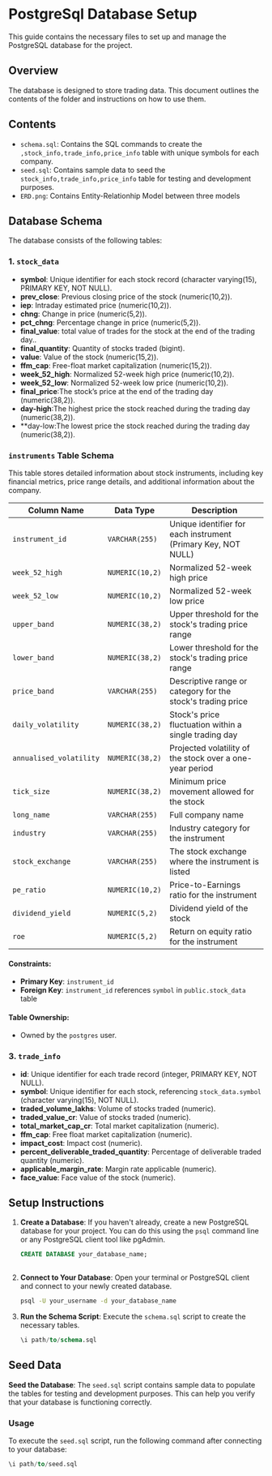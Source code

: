 # PostgreSql Database Setup

This guide contains the necessary files to set up and manage the PostgreSQL database for the project. 

## Overview

The database is designed to store trading data. This document outlines the contents of the folder and instructions on how to use them.

## Contents

- `schema.sql`: Contains the SQL commands to create the `,stock_info,trade_info,price_info` table with unique symbols for each company.
- `seed.sql`:  Contains sample data to seed the `stock_info,trade_info,price_info` table for testing and development purposes.
- `ERD.png`:  Contains Entity-Relationhip Model between three models

## Database Schema

The database consists of the following tables:
### 1. `stock_data`
- **symbol**: Unique identifier for each stock record (character varying(15), PRIMARY KEY, NOT NULL).
- **prev_close**: Previous closing price of the stock (numeric(10,2)).
- **iep**: Intraday estimated price (numeric(10,2)).
- **chng**: Change in price (numeric(5,2)).
- **pct_chng**: Percentage change in price (numeric(5,2)).
- **final_value**: total value of trades for the stock at the end of the trading day..
- **final_quantity**: Quantity of stocks traded (bigint).
- **value**: Value of the stock (numeric(15,2)).
- **ffm_cap**: Free-float market capitalization (numeric(15,2)).
- **week_52_high**: Normalized 52-week high price (numeric(10,2)).
- **week_52_low**: Normalized 52-week low price (numeric(10,2)).
- **final_price**:The stock’s price at the end of the trading day (numeric(38,2)).
- **day-high**:The highest price the stock reached during the trading day (numeric(38,2)).
- **day-low:The lowest price the stock reached during the trading day (numeric(38,2)).

### `instruments` Table Schema

This table stores detailed information about stock instruments, including key financial metrics, price range details, and additional information about the company.

| Column Name              | Data Type                | Description                                                        |
|------------------------- |--------------------------|--------------------------------------------------------------------|
| `instrument_id`          | `VARCHAR(255)`           | Unique identifier for each instrument (Primary Key, NOT NULL)      |
| `week_52_high`           | `NUMERIC(10,2)`          | Normalized 52-week high price                                      |
| `week_52_low`            | `NUMERIC(10,2)`          | Normalized 52-week low price                                       |
| `upper_band`             | `NUMERIC(38,2)`          | Upper threshold for the stock's trading price range                |
| `lower_band`             | `NUMERIC(38,2)`          | Lower threshold for the stock's trading price range                |
| `price_band`             | `VARCHAR(255)`           | Descriptive range or category for the stock's trading price        |
| `daily_volatility`       | `NUMERIC(38,2)`          | Stock's price fluctuation within a single trading day              |
| `annualised_volatility`  | `NUMERIC(38,2)`          | Projected volatility of the stock over a one-year period           |
| `tick_size`              | `NUMERIC(38,2)`          | Minimum price movement allowed for the stock                       |
| `long_name`              | `VARCHAR(255)`           | Full company name                                                  |
| `industry`               | `VARCHAR(255)`           | Industry category for the instrument                               |
| `stock_exchange`         | `VARCHAR(255)`           | The stock exchange where the instrument is listed                  |
| `pe_ratio`               | `NUMERIC(10,2)`          | Price-to-Earnings ratio for the instrument                         |
| `dividend_yield`         | `NUMERIC(5,2)`           | Dividend yield of the stock                                        |
| `roe`                    | `NUMERIC(5,2)`           | Return on equity ratio for the instrument                          |

#### Constraints:
- **Primary Key**: `instrument_id`
- **Foreign Key**: `instrument_id` references `symbol` in `public.stock_data` table

#### Table Ownership:
- Owned by the `postgres` user.

### 3. `trade_info`
- **id**: Unique identifier for each trade record (integer, PRIMARY KEY, NOT NULL).
- **symbol**: Unique identifier for each stock, referencing `stock_data.symbol` (character varying(15), NOT NULL).
- **traded_volume_lakhs**: Volume of stocks traded (numeric).
- **traded_value_cr**: Value of stocks traded (numeric).
- **total_market_cap_cr**: Total market capitalization (numeric).
- **ffm_cap**: Free float market capitalization (numeric).
- **impact_cost**: Impact cost (numeric).
- **percent_deliverable_traded_quantity**: Percentage of deliverable traded quantity (numeric).
- **applicable_margin_rate**: Margin rate applicable (numeric).
- **face_value**: Face value of the stock (numeric).
## Setup Instructions

1. **Create a Database**: If you haven't already, create a new PostgreSQL database for your project. You can do this using the `psql` command line or any PostgreSQL client tool like pgAdmin.

   ```sql
   CREATE DATABASE your_database_name;
  
2. **Connect to Your Database**: Open your terminal or PostgreSQL client and connect to your newly created database.

   ```bash
   psql -U your_username -d your_database_name


3. **Run the Schema Script**: Execute the `schema.sql` script to create the necessary tables.

   ```sql
   \i path/to/schema.sql
## Seed Data

**Seed the Database**: The `seed.sql` script contains sample data to populate the tables for testing and development purposes. This can help you verify that your database is functioning correctly.

### Usage

To execute the `seed.sql` script, run the following command after connecting to your database:

```sql
\i path/to/seed.sql


